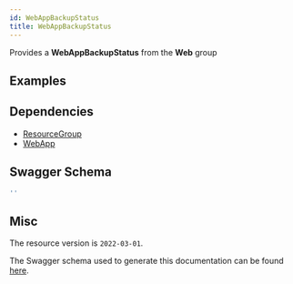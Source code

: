 ```yaml
---
id: WebAppBackupStatus
title: WebAppBackupStatus
---
```

Provides a **WebAppBackupStatus** from the **Web** group
## Examples
## Dependencies
- [ResourceGroup](../Resources/ResourceGroup.md)
- [WebApp](../Web/WebApp.md)
## Swagger Schema
```js
''
```
## Misc
The resource version is `2022-03-01`.

The Swagger schema used to generate this documentation can be found [here](https://github.com/Azure/azure-rest-api-specs/tree/main/specification/web/resource-manager/Microsoft.Web/stable/2022-03-01/WebApps.json).
